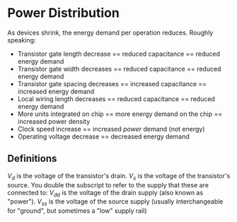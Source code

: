 # Power Distribution
As devices shrink, the energy demand per operation reduces. Roughly speaking:
- Transistor gate length decrease == reduced capacitance == reduced energy demand
- Transistor gate width decreases == reduced capacitance == reduced energy demand
- Transistor gate spacing decreases == increased capacitance == increased energy demand
- Local wiring length decreases == reduced capacitance == reduced energy demand
- More units integrated on chip == more energy demand on the chip == increased power density
- Clock speed increase == increased *power* demand (not energy)
- Operating voltage decrease == decreased energy demand

## Definitions
$V_d$ is the voltage of the transistor's drain.
$V_s$ is the voltage of the transistor's source.
You double the subscript to refer to the supply that these are connected to:
$V_{dd}$ is the voltage of the drain supply (also known as "power").
$V_{ss}$ is the voltage of the source supply (usually interchangeable for "ground", but sometimes a "low" supply rail)